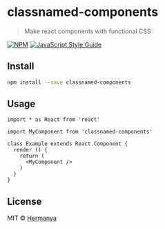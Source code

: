 # classnamed-components

> Make react components with functional CSS

[![NPM](https://img.shields.io/npm/v/classnamed-components.svg)](https://www.npmjs.com/package/classnamed-components) [![JavaScript Style Guide](https://img.shields.io/badge/code_style-standard-brightgreen.svg)](https://standardjs.com)

## Install

```bash
npm install --save classnamed-components
```

## Usage

```tsx
import * as React from 'react'

import MyComponent from 'classnamed-components'

class Example extends React.Component {
  render () {
    return (
      <MyComponent />
    )
  }
}
```

## License

MIT © [Hermanya](https://github.com/Hermanya)

